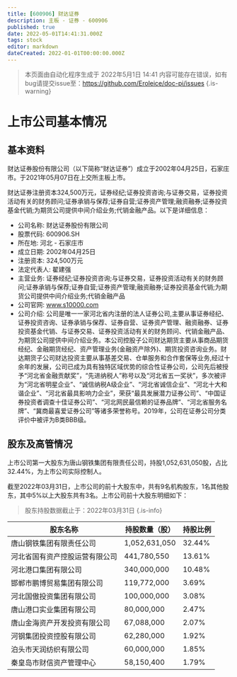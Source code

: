 ```yaml
---
title: [600906] 财达证券
description: 主板 - 证券 - 600906
published: true
date: 2022-05-01T14:41:31.000Z
tags: stock
editor: markdown
dateCreated: 2022-01-01T00:00:00.000Z
---
```


> 本页面由自动化程序生成于 2022年5月1日 14:41
> 内容可能存在错误，如有bug请提交issue至：https://github.com/Eroleice/doc-pi/issues
{.is-warning}

# 上市公司基本情况

## 基本资料

财达证券股份有限公司（以下简称“财达证券”）成立于2002年04月25日，石家庄市。于2021年05月07日在上交所主板上市。

财达证券注册资本324,500万元，证券经纪;证券投资咨询;与证券交易，证券投资活动有关的财务顾问;证券承销与保荐;证券自营;证券资产管理;融资融券;证券投资基金代销;为期货公司提供中间介绍业务;代销金融产品。以下是详细信息：

- 公司名称: 财达证券股份有限公司
- 股票代码: 600906.SH
- 所在地: 河北 - 石家庄市
- 成立日期: 2002年04月25日
- 注册资本: 324,500万元
- 法定代表人: 翟建强
- 主营业务: 证券经纪;证券投资咨询;与证券交易，证券投资活动有关的财务顾问;证券承销与保荐;证券自营;证券资产管理;融资融券;证券投资基金代销;为期货公司提供中间介绍业务;代销金融产品
- 公司官网: www.s10000.com
- 公司介绍: 公司是唯一一家河北省内注册的法人证券公司,主要从事证券经纪、证券投资咨询、证券承销与保荐、证券自营、证券资产管理、融资融券、证券投资基金代销、与证券交易、证券投资活动有关的财务顾问、代销金融产品、为期货公司提供中间介绍业务。本公司控股子公司财达期货主要从事商品期货经纪、金融期货经纪、资产管理业务(金融资产除外)、期货投资咨询业务。财达期货子公司财达投资主要从事基差交易、仓单服务和合作套保等业务,经过十余年的发展，公司已成为具有独特区域优势的综合性证券公司，公司先后被授予“河北省金融贡献奖”，“先进纳税人”称号以及“河北省五一奖状”，多次被评为“河北省明星企业”、“诚信纳税A级企业”、“河北省诚信企业”、“河北十大和谐企业”、“河北省最具影响力企业”，荣获“最具发展潜力证券公司”、“中国证券投资者调查十佳证券公司”、“河北网民最信赖的证券品牌”、“河北省服务名牌”、“冀商最喜爱证券公司”等诸多荣誉称号。2019年，公司在证券公司分类评价中被评为B类BBB级。


## 股东及高管情况

上市公司第一大股东为唐山钢铁集团有限责任公司，持股1,052,631,050股，占比32.44%，为上市公司实际控制人。

截至2022年03月31日，上市公司的前十大股东中，共有9名机构股东，1名其他股东，其中5%以上大股东共有3名。上市公司前十大股东明细如下：

> 股东持股数据截止于：2022年03月31日
{.is-info}

| 股东名称 | 持股数量（股） | 持股比例 |
| --- | --- | --- |
| 唐山钢铁集团有限责任公司 | 1,052,631,050 | 32.44% |
| 河北省国有资产控股运营有限公司 | 441,780,550 | 13.61% |
| 河北港口集团有限公司 | 340,000,000 | 10.48% |
| 邯郸市鹏博贸易集团有限公司 | 119,772,000 | 3.69% |
| 河北国傲投资集团有限公司 | 100,000,000 | 3.08% |
| 唐山港口实业集团有限公司 | 80,000,000 | 2.47% |
| 唐山金海资产开发投资有限公司 | 67,088,000 | 2.07% |
| 河钢集团投资控股有限公司 | 62,280,000 | 1.92% |
| 泊头市天润纺织有限公司 | 60,000,000 | 1.85% |
| 秦皇岛市财信资产管理中心 | 58,150,400 | 1.79% |




